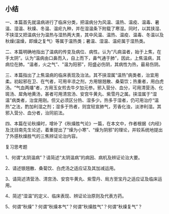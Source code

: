 ## 小结

一、本篇首先就温病进行了临床分类，把温病分为风温、温热、温疫、温毒、暑温、湿温、秋燥、冬温、温疟九种，并在湿温条下附载了寒湿。同时，以其挟湿、不挟湿又把温病分为温热与湿热两大类，其中风温、温热、温疫、温毒、冬温以及秋燥(温燥，即燥之复气）等属于温热类；暑温、湿温、温疟属于湿热类。

二、本篇明确地指出了温病的传变及病位、病性。认为“凡病温者，始于上焦，在手太阴”。认为“温病由口鼻而入，自上而下，鼻气通于肺”，因此，上焦温病，其病位在肺。“温者，火之气”、"温为阳邪”，阳盛必伤阴，其病性为热，最易伤阴。

三、本篇指出了上焦温病的临床表现及治法。其不挟湿属“温热”病类者，治宜用柔。初起邪在卫、在气者，可用辛凉之剂，方用银翘散、桑菊饮；热重者，用白虎汤。“气血两燔”者，方用玉女煎去牛夕加元参。邪入营分、血分，可用清营汤、化斑汤、犀角地黄汤，甚者可用清宫汤、安宫牛黄丸、紫雪丹之属。挟湿属于“湿温”病类者，治宜用刚。但又必须区分热、湿多少。热多于湿者，仍可用治疗“温热”之法，酌加利湿之剂；湿多于热者，则宜轻宣肺气，芳香化浊，淡渗利湿。其邪入营分、血分者，治同前法。

四、本篇在论秋燥时，增补了《秋燥胜气论》一篇，在本文中，作者根据《内经》及沈目南先生论述，着重提出了“燥为小寒”、“燥为阴邪”的理论，并较系统地提出了外感秋燥胜气的三焦辨证论治内容。

复习思考题

1、何谓“太阴温病”？请简述“太阴温病”的病因、病机及辨证论治大要。

2、请述银翘散、桑菊饮、白虎汤之适应证及其加减运用。

3、请简述清营汤、清宫汤、安宫牛黄丸、紫雪丹、局方至宝丹之适应证及临床运用。

4、简述“湿温”的定义、临床表现、辨证论治原则及代表方药。

5、何谓“秋燥”？何谓“秋燥本气”？何谓“秋燥胜气”？何谓“秋燥复气”？